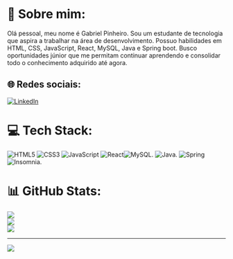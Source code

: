 # 💫 Sobre mim:
Olá pessoal,  meu nome é Gabriel Pinheiro. Sou um estudante de tecnologia que aspira a trabalhar na área de desenvolvimento. Possuo habilidades em HTML, CSS, JavaScript, React, MySQL, Java e Spring boot. Busco oportunidades júnior que me permitam continuar aprendendo e consolidar todo o conhecimento adquirido até agora.


## 🌐 Redes sociais:
[![LinkedIn](https://img.shields.io/badge/LinkedIn-%230077B5.svg?logo=linkedin&logoColor=white)](https://linkedin.com/in/www.linkedin.com/in/gaabpinheiro) 

# 💻 Tech Stack:
![HTML5](https://img.shields.io/badge/html5-%23E34F26.svg?style=for-the-badge&logo=html5&logoColor=white)
![CSS3](https://img.shields.io/badge/css3-%231572B6.svg?style=for-the-badge&logo=css3&logoColor=white)
![JavaScript](https://img.shields.io/badge/javascript-%23323330.svg?style=for-the-badge&logo=javascript&logoColor=%23F7DF1E)
![React](https://img.shields.io/badge/react-%2320232a.svg?style=for-the-badge&logo=react&logoColor=%2361DAFB)![MySQL](https://img.shields.io/badge/mysql-%2300000f.svg?style=for-the-badge&logo=mysql&logoColor=white).
![Java](https://img.shields.io/badge/java-%23ED8B00.svg?style=for-the-badge&logo=openjdk&logoColor=white).
![Spring](https://img.shields.io/badge/spring-%236DB33F.svg?style=for-the-badge&logo=spring&logoColor=white)
![Insomnia](https://img.shields.io/badge/Insomnia-black?style=for-the-badge&logo=insomnia&logoColor=5849BE).

# 📊 GitHub Stats:
![](https://github-readme-stats.vercel.app/api?username=Gabriel1Pinheiro&theme=tokyonight&hide_border=false&include_all_commits=false&count_private=true)<br/>
![](https://github-readme-streak-stats.herokuapp.com/?user=Gabriel1Pinheiro&theme=tokyonight&hide_border=false)<br/>
![](https://github-readme-stats.vercel.app/api/top-langs/?username=Gabriel1Pinheiro&theme=tokyonight&hide_border=false&include_all_commits=false&count_private=true&layout=compact)

---
[![](https://visitcount.itsvg.in/api?id=Gabriel1Pinheiro&icon=2&color=1)](https://visitcount.itsvg.in)

<!-- Proudly created with GPRM ( https://gprm.itsvg.in ) -->
